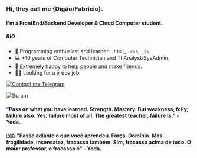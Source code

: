 
### Hi, they call me {Digão/Fabrício}. 

#### I'm a FrontEnd/Backend Developer & Cloud Computer student.

##### BIO
- 🌱 Programming enthusiast and learner: `.html`, `.css`, `.js`.
- 💻 +10 years of Computer Technician and TI Analyst/SysAdmin.
- 🤝 Extremely happy to help people and make friends.
- 🙋‍♂️ Looking for a jr dev job. 

[![Contact me Telegram](https://img.shields.io/badge/Contact%20me-Telegram-blue.svg)](https://t.me/fabrjcio)


![Scrum](https://scrumorg-website-prod.s3.amazonaws.com/drupal/inline-images/2019-06/ScrumValues-1000.png) 

#### “Pass on what you have learned. Strength. Mastery. But weakness, folly, failure also. Yes, failure most of all. The greatest teacher, failure is." - Yoda.

#### :brazil: "Passe adiante o que você aprendeu. Força. Domínio. Mas fragilidade, insensatez, fracasso também. Sim, fracasso acima de tudo. O maior professor, o fracasso é" - Yoda. 
